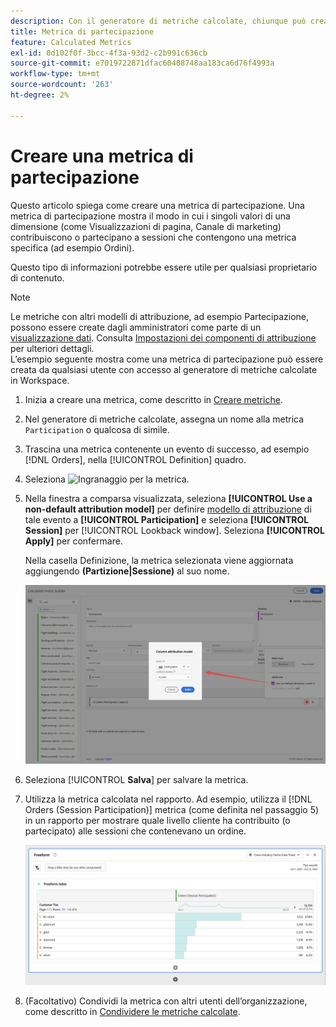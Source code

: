 ```yaml
---
description: Con il generatore di metriche calcolate, chiunque può creare una metrica di partecipazione.
title: Metrica di partecipazione
feature: Calculated Metrics
exl-id: 0d102f0f-3bcc-4f3a-93d2-c2b991c636cb
source-git-commit: e7019722871dfac60408748aa183ca6d76f4993a
workflow-type: tm+mt
source-wordcount: '263'
ht-degree: 2%

---
```


# Creare una metrica di partecipazione

Questo articolo spiega come creare una metrica di partecipazione. Una metrica di partecipazione mostra il modo in cui i singoli valori di una dimensione (come Visualizzazioni di pagina, Canale di marketing) contribuiscono o partecipano a sessioni che contengono una metrica specifica (ad esempio Ordini).

Questo tipo di informazioni potrebbe essere utile per qualsiasi proprietario di contenuto.

>[!NOTE]
>
>Le metriche con altri modelli di attribuzione, ad esempio Partecipazione, possono essere create dagli amministratori come parte di un [visualizzazione dati](https://experienceleague.adobe.com/docs/analytics-platform/using/cja-dataviews/data-views.html?lang=it). Consulta [Impostazioni dei componenti di attribuzione](../../../data-views/component-settings/attribution.md) per ulteriori dettagli.<br/>L’esempio seguente mostra come una metrica di partecipazione può essere creata da qualsiasi utente con accesso al generatore di metriche calcolate in Workspace.


1. Inizia a creare una metrica, come descritto in [Creare metriche](/help/components/calc-metrics/cm-workflow/cm-build-metrics.md).
1. Nel generatore di metriche calcolate, assegna un nome alla metrica `Participation` o qualcosa di simile.
1. Trascina una metrica contenente un evento di successo, ad esempio [!DNL Orders], nella [!UICONTROL Definition] quadro.
1. Seleziona ![Ingranaggio](https://spectrum.adobe.com/static/icons/workflow_18/Smock_Settings_18_N.svg) per la metrica.
1. Nella finestra a comparsa visualizzata, seleziona **[!UICONTROL Use a non-default attribution model]** per definire [modello di attribuzione](/help/components/calc-metrics/cm-workflow/m-metric-type-alloc.md) di tale evento a **[!UICONTROL Participation]** e seleziona **[!UICONTROL Session]** per [!UICONTROL Lookback window]. Seleziona **[!UICONTROL Apply]** per confermare.

   Nella casella Definizione, la metrica selezionata viene aggiornata aggiungendo  **(Partizione|Sessione)** al suo nome.

   ![](assets/participation-setup.png)



1. Seleziona [!UICONTROL **Salva**] per salvare la metrica.
1. Utilizza la metrica calcolata nel rapporto. Ad esempio, utilizza il [!DNL Orders (Session Participation)] metrica (come definita nel passaggio 5) in un rapporto per mostrare quale livello cliente ha contribuito (o partecipato) alle sessioni che contenevano un ordine.

   ![](assets/participation-pages-customer-tier.png)

1. (Facoltativo) Condividi la metrica con altri utenti dell’organizzazione, come descritto in [Condividere le metriche calcolate](/help/components/calc-metrics/cm-workflow/cm-sharing.md).
